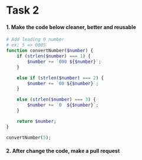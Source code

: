 # Task 2

#### 1. Make the code below cleaner, better and reusable

```php
# Add leading 0 number
# ex: 5 => 0005
function convertNumber($number) {
    if (strlen($number) === 1) {
        $number += `000 ${$number}`;
    }

    else if (strlen($number) === 2) {
        $number += `00 ${$number}`;
    }

    else (strlen($number) === 3) {
        $number += `0  ${$number}`;
    }

    return $number;
}

convertNumber(5);
```

#### 2. After change the code, make a pull request